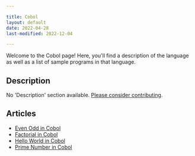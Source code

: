 ```yaml
---

title: Cobol
layout: default
date: 2022-04-28
last-modified: 2022-12-04

---
```


Welcome to the Cobol page! Here, you'll find a description of the language as well as a list of sample programs in that language.

## Description

No 'Description' section available. [Please consider contributing](https://github.com/TheRenegadeCoder/sample-programs-website).

## Articles

- [Even Odd in Cobol](https://sampleprograms.io/projects/even-odd/cobol)
- [Factorial in Cobol](https://sampleprograms.io/projects/factorial/cobol)
- [Hello World in Cobol](https://sampleprograms.io/projects/hello-world/cobol)
- [Prime Number in Cobol](https://sampleprograms.io/projects/prime-number/cobol)